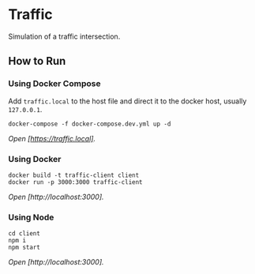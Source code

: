 # Traffic

Simulation of a traffic intersection.

## How to Run

### Using Docker Compose

Add `traffic.local` to the host file and direct it to the docker host, usually `127.0.0.1`.

```
docker-compose -f docker-compose.dev.yml up -d
```

_Open [https://traffic.local]._

### Using Docker

```
docker build -t traffic-client client
docker run -p 3000:3000 traffic-client
```
_Open [http://localhost:3000]._

### Using Node

```
cd client
npm i
npm start
```

_Open [http://localhost:3000]._
